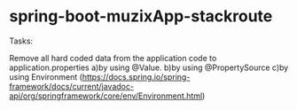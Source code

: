 # spring-boot-muzixApp-stackroute

Tasks:

Remove all hard coded data from the application code to application.properties
a)by using @Value.
b)by using @PropertySource
c)by using Environment (https://docs.spring.io/spring-framework/docs/current/javadoc-api/org/springframework/core/env/Environment.html)
